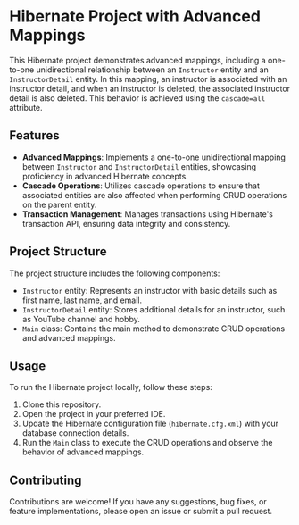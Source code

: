 # Hibernate Project with Advanced Mappings

This Hibernate project demonstrates advanced mappings, including a one-to-one unidirectional relationship between an `Instructor` entity and an `InstructorDetail` entity. In this mapping, an instructor is associated with an instructor detail, and when an instructor is deleted, the associated instructor detail is also deleted. This behavior is achieved using the `cascade=all` attribute.

## Features

- **Advanced Mappings**: Implements a one-to-one unidirectional mapping between `Instructor` and `InstructorDetail` entities, showcasing proficiency in advanced Hibernate concepts.
- **Cascade Operations**: Utilizes cascade operations to ensure that associated entities are also affected when performing CRUD operations on the parent entity.
- **Transaction Management**: Manages transactions using Hibernate's transaction API, ensuring data integrity and consistency.

## Project Structure

The project structure includes the following components:

- `Instructor` entity: Represents an instructor with basic details such as first name, last name, and email.
- `InstructorDetail` entity: Stores additional details for an instructor, such as YouTube channel and hobby.
- `Main` class: Contains the main method to demonstrate CRUD operations and advanced mappings.

## Usage

To run the Hibernate project locally, follow these steps:

1. Clone this repository.
2. Open the project in your preferred IDE.
3. Update the Hibernate configuration file (`hibernate.cfg.xml`) with your database connection details.
4. Run the `Main` class to execute the CRUD operations and observe the behavior of advanced mappings.

## Contributing

Contributions are welcome! If you have any suggestions, bug fixes, or feature implementations, please open an issue or submit a pull request.

